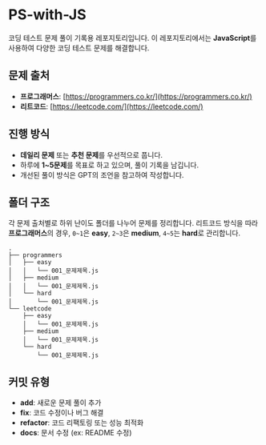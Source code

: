 # PS-with-JS

코딩 테스트 문제 풀이 기록용 레포지토리입니다. 이 레포지토리에서는 **JavaScript**를 사용하여 다양한 코딩 테스트 문제를 해결합니다.

## 문제 출처

- **프로그래머스**: [https://programmers.co.kr/](https://programmers.co.kr/)
- **리트코드**: [https://leetcode.com/](https://leetcode.com/)

## 진행 방식

- **데일리 문제** 또는 **추천 문제**를 우선적으로 풉니다.
- 하루에 **1~5문제**를 목표로 하고 있으며, 풀이 기록을 남깁니다.
- 개선된 풀이 방식은 GPT의 조언을 참고하여 작성합니다.

## 폴더 구조

각 문제 출처별로 하위 난이도 폴더를 나누어 문제를 정리합니다. 리트코드 방식을 따라 **프로그래머스**의 경우, `0~1`은 **easy**, `2~3`은 **medium**, `4~5`는 **hard**로 관리합니다.

```plaintext
.
├── programmers
│   ├── easy
│   │   └── 001_문제제목.js
│   ├── medium
│   │   └── 001_문제제목.js
│   └── hard
│       └── 001_문제제목.js
└── leetcode
    ├── easy
    │   └── 001_문제제목.js
    ├── medium
    │   └── 001_문제제목.js
    └── hard
        └── 001_문제제목.js

```

## 커밋 유형

- **add**: 새로운 문제 풀이 추가
- **fix**: 코드 수정이나 버그 해결
- **refactor**: 코드 리팩토링 또는 성능 최적화
- **docs**: 문서 수정 (ex: README 수정)

